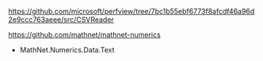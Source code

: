 https://github.com/microsoft/perfview/tree/7bc1b55ebf6773f8afcdf46a96d2e9ccc763aeee/src/CSVReader

https://github.com/mathnet/mathnet-numerics

- MathNet.Numerics.Data.Text
